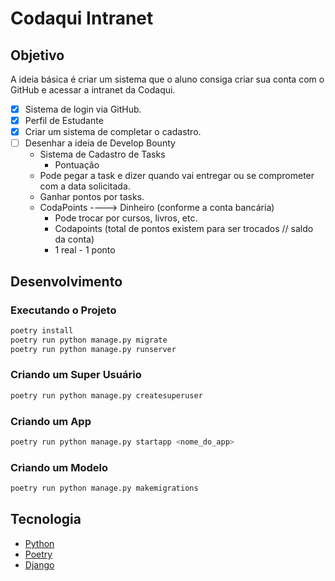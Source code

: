 # Codaqui Intranet

## Objetivo

A ideia básica é criar um sistema que o aluno consiga criar sua conta com o GitHub e acessar a intranet da Codaqui.

- [X] Sistema de login via GitHub.
- [X] Perfil de Estudante
- [X] Criar um sistema de completar o cadastro.
- [ ] Desenhar a ideia de Develop Bounty
  - Sistema de Cadastro de Tasks
    - Pontuação
  - Pode pegar a task e dizer quando vai entregar ou se comprometer com a data solicitada.
  - Ganhar pontos por tasks.
  - CodaPoints ----> Dinheiro (conforme a conta bancária)
    - Pode trocar por cursos, livros, etc.
    - Codapoints (total de pontos existem para ser trocados // saldo da conta)
    - 1 real - 1 ponto

## Desenvolvimento

### Executando o Projeto

```bash
poetry install
poetry run python manage.py migrate 
poetry run python manage.py runserver
```

### Criando um Super Usuário

```bash
poetry run python manage.py createsuperuser
```

### Criando um App

```bash
poetry run python manage.py startapp <nome_do_app>
```

### Criando um Modelo

```bash
poetry run python manage.py makemigrations
```

## Tecnologia

- [Python](https://www.python.org/)
- [Poetry](https://python-poetry.org/)
- [Django](https://www.djangoproject.com/)
